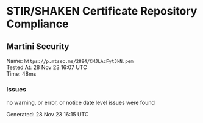 # STIR/SHAKEN Certificate Repository Compliance

## Martini Security

Name: `https://p.mtsec.me/2884/CMJLAcFyt3kN.pem`\
Tested At: 28 Nov 23 16:07 UTC\
Time: 48ms

### Issues

no warning, or error, or notice date level issues were found

Generated: 28 Nov 23 16:15 UTC
